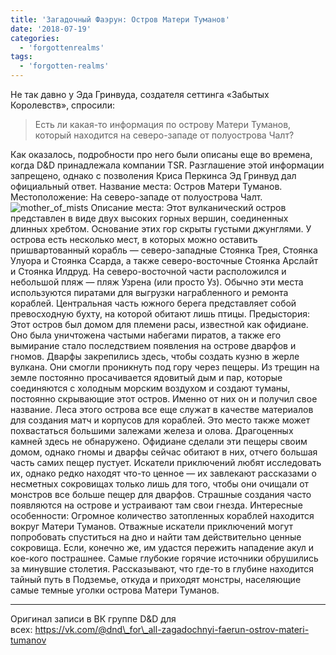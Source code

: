 ```yaml
---
title: 'Загадочный Фаэрун: Остров Матери Туманов'
date: '2018-07-19'
categories:
  - 'forgottenrealms'
tags:
  - 'forgotten-realms'
---
```


Не так давно у Эда Гринвуда, создателя сеттинга «Забытых Королевств», спросили:

> Есть ли какая-то информация по острову Матери Туманов, который находится на северо-западе от полуострова Чалт?

Как оказалось, подробности про него были описаны еще во времена, когда D&D принадлежала компании TSR. Разглашение этой информации запрещено, однако с позволения Криса Перкинса Эд Гринвуд дал официальный ответ. Название места: Остров Матери Туманов. Местоположение: На северо-западе от полуострова Чалт. ![mother_of_mists](https://adventurersleague.files.wordpress.com/2018/07/mother_of_mists.jpg) Описание места: Этот вулканический остров представлен в виде двух высоких горных вершин, соединенных длинных хребтом. Основание этих гор скрыты густыми джунглями. У острова есть несколько мест, в которых можно оставить пришвартованный корабль — северо-западные Стоянка Трея, Стоянка Улуора и Стоянка Ссарда, а также северо-восточные Стоянка Арслайт и Стоянка Илдруд. На северо-восточной части расположился и небольшой пляж — пляж Узрена (или просто Уз). Обычно эти места используются пиратами для выгрузки награбленного и ремонта кораблей. Центральная часть южного берега представляет собой превосходную бухту, на которой обитают лишь птицы. Предыстория: Этот остров был домом для племени расы, известной как офидиане. Оно была уничтожена частыми набегами пиратов, а также его вымирание стало последствием появления на острове дварфов и гномов. Дварфы закрепились здесь, чтобы создать кузню в жерле вулкана. Они смогли проникнуть под гору через пещеры. Из трещин на земле постоянно просачивается ядовитый дым и пар, которые соединяются с холодным морским воздухом и создают туманы, постоянно скрывающие этот остров. Именно от них он и получил свое название. Леса этого острова все еще служат в качестве материалов для создания матч и корпусов для кораблей. Это место также может похвастаться большими залежами железа и олова. Драгоценных камней здесь не обнаружено. Офидиане сделали эти пещеры своим домом, однако гномы и дварфы сейчас обитают в них, отчего большая часть самих пещер пустует. Искатели приключений любят исследовать их, однако редко находят что-то ценное — их завлекают рассказами о несметных сокровищах только лишь для того, чтобы они очищали от монстров все больше пещер для дварфов. Страшные создания часто появляются на острове и устраивают там свои гнезда. Интересные особенности: Огромное количество затопленных кораблей находится вокруг Матери Туманов. Отважные искатели приключений могут попробовать спуститься на дно и найти там действительно ценные сокровища. Если, конечно же, им удастся пережить нападение акул и кое-кого пострашнее. Самые глубокие горячие источники обрушились за минувшие столетия. Рассказывают, что где-то в глубине находится тайный путь в Подземье, откуда и приходят монстры, населяющие самые темные уголки острова Матери Туманов.

---

Оригинал записи в ВК группе D&D для всех: https://vk.com/@dnd\_for\_all-zagadochnyi-faerun-ostrov-materi-tumanov
